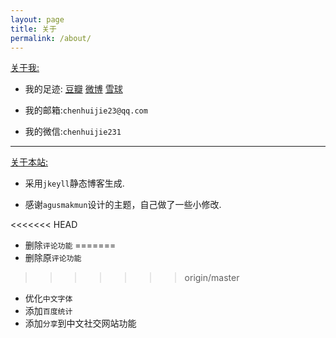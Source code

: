 ```yaml
---
layout: page
title: 关于
permalink: /about/
---
```


[关于我:]()

* 我的足迹:&nbsp;[豆瓣](http://www.douban.com/people/OrangeUFO/)&nbsp;[微博](http://weibo.com/chenhuijie23)&nbsp;[雪球](http://xueqiu.com/orangeufo)

* 我的邮箱:`chenhuijie23@qq.com`

* 我的微信:`chenhuijie231`

---

[关于本站:]()

* 采用`jkeyll`静态博客生成.

* 感谢`agusmakmun`设计的主题，自己做了一些小修改.

<<<<<<< HEAD
* 删除`评论功能`
=======
* 删除原`评论功能`
>>>>>>> origin/master
* 优化`中文字体`
* 添加`百度统计`
* 添加`分享`到中文社交网站功能




